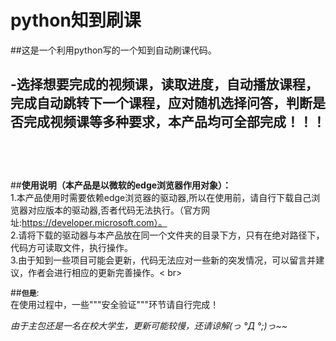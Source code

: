 # python知到刷课

##这是一个利用python写的一个知到自动刷课代码。<br>

**-选择想要完成的视频课，读取进度，自动播放课程，完成自动跳转下一个课程，应对随机选择问答，判断是否完成视频课等多种要求，本产品均可全部完成！！！**<br><br>
---
<br><br>
##**使用说明（本产品是以微软的edge浏览器作用对象）：**<br>
1.本产品使用时需要依赖edge浏览器的驱动器,所以在使用前，请自行下载自己浏览器对应版本的驱动器,否者代码无法执行。（官方网址:https://developer.microsoft.com）。<br>
2.请将下载的驱动器与本产品放在同一个文件夹的目录下方，只有在绝对路径下，代码方可读取文件，执行操作。<br>
3.由于知到一些项目可能会更新，代码无法应对一些新的突发情况，可以留言并建议，作者会进行相应的更新完善操作。< br>

##**`但是`**:<br>
   在使用过程中，一些"""安全验证"""环节请自行完成！

*由于主包还是一名在校大学生，更新可能较慢，还请谅解(っ °Д °;)っ~~*


